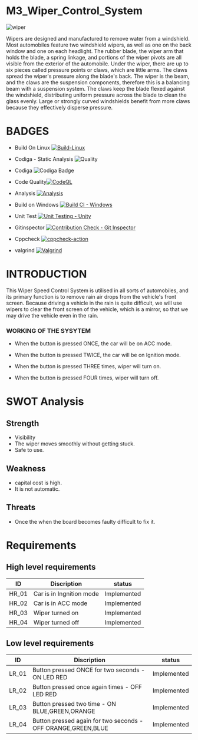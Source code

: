 # M3_Wiper_Control_System
![wiper](https://user-images.githubusercontent.com/86227942/168279781-36069fb1-be4b-400a-a6ad-da109f23fe30.jpg)

Wipers are designed and manufactured to remove water from a windshield. Most automobiles feature two windshield wipers, as well as one on the back window and one on each headlight. The rubber blade, the wiper arm that holds the blade, a spring linkage, and portions of the wiper pivots are all visible from the exterior of the automobile. Under the wiper, there are up to six pieces called pressure points or claws, which are little arms. The claws spread the wiper's pressure along the blade's back. The wiper is the beam, and the claws are the suspension components, therefore this is a balancing beam with a suspension system. The claws keep the blade flexed against the windshield, distributing uniform pressure across the blade to clean the glass evenly. Large or strongly curved windshields benefit from more claws because they effectively disperse pressure.

# BADGES

* Build On Linux [![Build-Linux](https://github.com/AdithyaaRavishankar/M3_Wiper_Control_System/actions/workflows/buildonlinux.yml/badge.svg)](https://github.com/AdithyaaRavishankar/M3_Wiper_Control_System/actions/workflows/buildonlinux.yml)

* Codiga - Static Analysis
![Quality](https://api.codiga.io/project/33516/score/svg)

* Codiga
![Codiga Badge](https://api.codiga.io/project/33516/status/svg)

* Code Quality[![CodeQL](https://github.com/AdithyaaRavishankar/M3_Wiper_Control_System/actions/workflows/c-cpp.yml/badge.svg)](https://github.com/AdithyaaRavishankar/M3_Wiper_Control_System/actions/workflows/c-cpp.yml)

* Analysis [![Analysis](https://github.com/AdithyaaRavishankar/M3_Wiper_Control_System/actions/workflows/analysis.yml/badge.svg?branch=main)](https://github.com/AdithyaaRavishankar/M3_Wiper_Control_System/actions/workflows/analysis.yml)

* Build on Windows [![Build CI - Windows](https://github.com/AdithyaaRavishankar/M3_Wiper_Control_System/actions/workflows/buildonwindows.yml/badge.svg?branch=main)](https://github.com/AdithyaaRavishankar/M3_Wiper_Control_System/actions/workflows/buildonwindows.yml)

* Unit Test [![Unit Testing - Unity](https://github.com/AdithyaaRavishankar/M3_Wiper_Control_System/actions/workflows/unit_test.yml/badge.svg)](https://github.com/AdithyaaRavishankar/M3_Wiper_Control_System/actions/workflows/unit_test.yml)


* Gitinspector [![Contribution Check - Git Inspector](https://github.com/AdithyaaRavishankar/M3_Wiper_Control_System/actions/workflows/gitinspector.yml/badge.svg)](https://github.com/AdithyaaRavishankar/M3_Wiper_Control_System/actions/workflows/gitinspector.yml)

* Cppcheck [![cppcheck-action](https://github.com/AdithyaaRavishankar/M3_Wiper_Control_System/actions/workflows/cppcheck.yml/badge.svg?branch=main)](https://github.com/AdithyaaRavishankar/M3_Wiper_Control_System/actions/workflows/cppcheck.yml)

* valgrind [![Valgrind](https://github.com/AdithyaaRavishankar/M3_Wiper_Control_System/actions/workflows/valgrind.yml/badge.svg?branch=main)](https://github.com/AdithyaaRavishankar/M3_Wiper_Control_System/actions/workflows/valgrind.yml)
# INTRODUCTION
This Wiper Speed Control System is utilised in all sorts of automobiles, and its primary function is to remove rain air drops from the vehicle's front screen. Because driving a vehicle in the rain is quite difficult, we will use wipers to clear the front screen of the vehicle, which is a mirror, so that we may drive the vehicle even in the rain.

### WORKING OF THE SYSYTEM

* When the button is pressed ONCE, the car will be on ACC mode.

* When the button is pressed TWICE, the car will be on Ignition mode.

* When the button is pressed THREE times, wiper will turn on.

* When the button is pressed FOUR times, wiper will turn off.

# SWOT Analysis 

## Strength
* Visibility
* The wiper moves smoothly without getting stuck.
* Safe to use.

## Weakness 

* capital cost is high.
* It is not automatic.

## Threats 

* Once the when the board becomes faulty difficult to fix it.

# Requirements

## High level requirements

| ID | Discription | status |
| --- | --- | --- | 
| HR_01 |	Car is in Ingnition mode |	Implemented |
| HR_02 |	Car is in ACC mode |	Implemented |
| HR_03 |	Wiper turned on |	Implemented |
| HR_04 |	Wiper turned off |	Implemented |

## Low level requirements

| ID |	Discription |	status |
| --- | --- | --- | 
| LR_01 |	Button pressed ONCE for two seconds - ON LED RED |	Implemented |
| LR_02 |	Button pressed once again times - OFF LED RED |	Implemented |
| LR_03	| Button pressed two time - ON BLUE,GREEN,ORANGE |	Implemented |
| LR_04 |	Button pressed again for two seconds - OFF ORANGE,GREEN,BLUE |	Implemented | 
